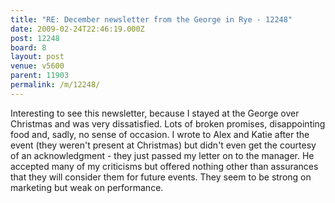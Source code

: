 ```yaml
---
title: "RE: December newsletter from the George in Rye - 12248"
date: 2009-02-24T22:46:19.000Z
post: 12248
board: 8
layout: post
venue: v5600
parent: 11903
permalink: /m/12248/
---
```

Interesting to see this newsletter, because I stayed at the George over Christmas and was very dissatisfied.  Lots of broken promises, disappointing food and, sadly, no sense of occasion.  I wrote to Alex and Katie after the event (they weren't present at Christmas) but didn't even get the courtesy of an acknowledgment - they just passed my letter on to the manager.  He accepted many of my criticisms but offered nothing other than assurances that they will consider them for future events.  They seem to be strong on marketing but weak on performance.
